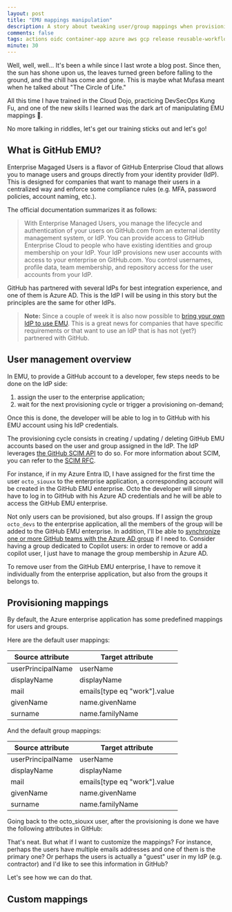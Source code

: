 ```yaml
---
layout: post
title: "EMU mappings manipulation"
description: A story about tweaking user/group mappings when provisioning Enterprise Managed Users.   
comments: false
tags: actions oidc container-app azure aws gcp release reusable-workflows rollback
minute: 30
---
```


Well, well, well... It's been a while since I last wrote a blog post. Since then, the sun has shone upon us, the leaves turned green before falling to the ground, and the chill has come and gone. This is maybe what Mufasa meant when he talked about "The Circle of Life."

All this time I have trained in the Cloud Dojo, practicing DevSecOps Kung Fu, and one of the new skills I learned was the dark art of manipulating EMU mappings :mage:.

No more talking in riddles, let's get our training sticks out and let's go!

## What is GitHub EMU?

Enterprise Magaged Users is a flavor of GitHub Enterprise Cloud that allows you to manage users and groups directly from your identity provider (IdP). This is designed for companies that want to manage their users in a centralized way and enforce some compliance rules (e.g. MFA, password policies, account naming, etc.). 

The official documentation summarizes it as follows:
> With Enterprise Managed Users, you manage the lifecycle and authentication of your users on GitHub.com from an external identity management system, or IdP. You can provide access to GitHub Enterprise Cloud to people who have existing identities and group membership on your IdP. Your IdP provisions new user accounts with access to your enterprise on GitHub.com. You control usernames, profile data, team membership, and repository access for the user accounts from your IdP.

GitHub has partnered with several IdPs for best integration experience, and one of them is Azure AD. This is the IdP I will be using in this story but the principles are the same for other IdPs.

> **Note:** Since a couple of week it is also now possible to [bring your own IdP to use EMU](https://github.blog/changelog/2024-03-13-public-beta-bring-your-own-identity-provider-to-enterprise-managed-users/). This is a great news for companies that have specific requirements or that want to use an IdP that is has not (yet?) partnered with GitHub.

## User management overview

In EMU, to provide a GitHub account to a developer, few steps needs to be done on the IdP side:
1. assign the user to the enterprise application;
2. wait for the next provisioning cycle or trigger a provisioning on-demand;

Once this is done, the developer will be able to log in to GitHub with his EMU account using his IdP credentials. 

The provisioning cycle consists in creating / updating / deleting GitHub EMU accounts based on the user and group assigned in the IdP. The IdP leverages [the GitHub SCIM API](https://docs.github.com/en/enterprise-cloud@latest/rest/enterprise-admin/scim?apiVersion=2022-11-28) to do so. For more information about SCIM, you can refer to the [SCIM RFC](https://datatracker.ietf.org/doc/html/rfc7644).

For instance, if in my Azure Entra ID, I have assigned for the first time the user `octo_siouxx` to the enterprise application, a corresponding account will be created in the GitHub EMU enterprise. Octo the developer will simply have to log in to GitHub with his Azure AD credentials and he will be able to access the GitHub EMU enterprise.

Not only users can be provisioned, but also groups. If I assign the group `octo_devs` to the enterprise application, all the members of the group will be added to the GitHub EMU enterprise. In addition, I'll be able to [synchronize one or more GitHub teams with the Azure AD group](https://docs.github.com/en/enterprise-cloud@latest/organizations/organizing-members-into-teams/synchronizing-a-team-with-an-identity-provider-group) if I need to. Consider having a group dedicated to Copilot users: in order to remove or add a copilot user, I just have to manage the group membership in Azure AD.

To remove user from the GitHub EMU enterprise, I have to remove it individually from the enterprise application, but also from the groups it belongs to.

## Provisioning mappings

By default, the Azure enterprise application has some predefined mappings for users and groups. 

Here are the default user mappings:

| Source attribute | Target attribute |
|------------------|------------------|
| userPrincipalName | userName |
| displayName | displayName |
| mail | emails[type eq "work"].value |
| givenName | name.givenName |
| surname | name.familyName |

And the default group mappings:

| Source attribute | Target attribute |
|------------------|------------------|
| userPrincipalName | userName |
| displayName | displayName |
| mail | emails[type eq "work"].value |
| givenName | name.givenName |
| surname | name.familyName |

Going back to the octo_siouxx user, after the provisioning is done we have the following attributes in GitHub:


That's neat. But what if I want to customize the mappings? For instance, perhaps the users have multiple emails addresses and one of them is the primary one? Or perhaps the users is actually a "guest" user in my IdP (e.g. contractor) and I'd like to see this information in GitHub?

Let's see how we can do that.

## Custom mappings

